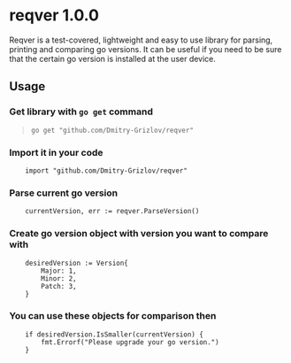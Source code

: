 # reqver 1.0.0

Reqver is a test-covered, lightweight and easy to use library for parsing, printing and comparing go versions. It can be useful if you need to be sure that the certain go version is installed at the user device.

## Usage

### Get library with `go get` command

>`go get "github.com/Dmitry-Grizlov/reqver"`

### Import it in your code

```
    import "github.com/Dmitry-Grizlov/reqver"
```

### Parse current go version

```
    currentVersion, err := reqver.ParseVersion()
```

### Create go version object with version you want to compare with

```
    desiredVersion := Version{
        Major: 1,
        Minor: 2,
        Patch: 3,
    }
```

### You can use these objects for comparison then

```
    if desiredVersion.IsSmaller(currentVersion) {
        fmt.Errorf("Please upgrade your go version.")
    }
```